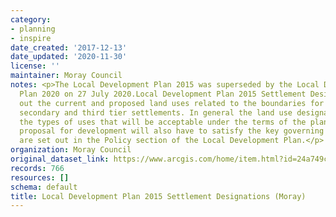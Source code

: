```yaml
---
category:
- planning
- inspire
date_created: '2017-12-13'
date_updated: '2020-11-30'
license: ''
maintainer: Moray Council
notes: <p>The Local Development Plan 2015 was superseded by the Local Development
  Plan 2020 on 27 July 2020.Local Development Plan 2015 Settlement Designations set
  out the current and proposed land uses related to the boundaries for the primary,
  secondary and third tier settlements. In general the land use designations indicate
  the types of uses that will be acceptable under the terms of the plan. However any
  proposal for development will also have to satisfy the key governing policies that
  are set out in the Policy section of the Local Development Plan.</p>
organization: Moray Council
original_dataset_link: https://www.arcgis.com/home/item.html?id=24a749c00aa442ad928d71a22d5c4261
records: 766
resources: []
schema: default
title: Local Development Plan 2015 Settlement Designations (Moray)
---
```

